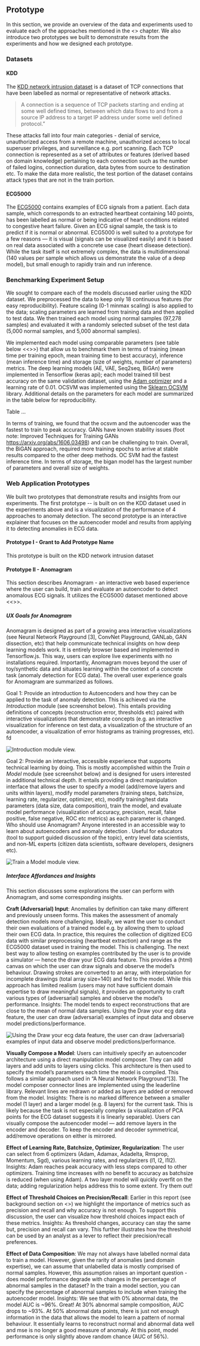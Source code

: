 ## Prototype

In this section, we provide an overview of the data and experiments used to evaluate each of the approaches mentioned in the <<technical>> chapter. We also introduce two prototypes we built to demonstrate results from the experiments and how we designed each prototype.  


### Datasets

#### KDD

The  [KDD network intrusion dataset](http://kdd.ics.uci.edu/databases/kddcup99/kddcup99.html) is a dataset of TCP connections that have been labelled as normal or representative of network attacks. 

> A connection is a sequence of TCP packets starting and ending at some well defined times, between which data flows to and from a source IP address to a target IP address under some well defined protocol.”

These attacks fall into four main categories - denial of service, unauthorized access from a remote machine, unauthorized access to local superuser privileges, and surveillance e.g. port scanning.  Each TCP connection is represented as a set of attributes or features (derived based on domain knowledge) pertaining to each connection such as the number  of failed logins, connection duration, data bytes from source to destination etc. To make the data more realistic, the test portion of the dataset contains attack types that are not in the train portion. 


#### ECG5000
The  [ECG5000](http://www.timeseriesclassification.com/description.php?Dataset=ECG5000) contains examples of ECG signals from a patient. Each data sample, which corresponds to an extracted heartbeat containing 140 points, has been labelled as normal or being indicative of heart conditions related to congestive heart failure. Given an ECG signal sample, the task is to predict if it is normal or abnormal. ECG5000 is well suited to a prototype for a few reasons — it is visual (signals can be visualized easily) and it is based on real data associated with a concrete use case (heart disease detection). While the task itself is not extremely complex, the data is multidimensional (140 values per sample which allows us demonstrate the value of a deep model), but small enough to rapidly train and run inference. 
 

### Benchmarking Experiment Setup 
We sought to compare each of the models discussed earlier using the KDD dataset. We preprocessed the data to keep only 18 continuous features (for easy reproducibility). Feature scaling (0-1 minmax scaling) is also applied to the data; scaling parameters are learned from training data and then applied to test data. We then trained each model using normal samples (97,278 samples) and evaluated it with a randomly selected subset of the test data (5,000 normal samples, and 5,000 abnormal samples). 

We implemented each model using comparable parameters (see table below <<>>) that allow us to benchmark them in terms of training (mean time per training epoch, mean training time to best accuracy), inference (mean inference time) and storage (size of weights, number of parameters) metrics. The deep learning models (AE, VAE, Seq2seq, BiGAn) were implemented in Tensorflow (keras api); each model trained till best accuracy on the same validation dataset, using the [Adam optimizer](https://keras.io/optimizers/) and a learning rate of  0.01.  OCSVM was implemented using the [Sklearn OCSVM](https://scikit-learn.org/stable/modules/generated/sklearn.svm.OneClassSVM.html) library.  Additional details on the parameters for each model are summarized in the table below for reproducibility.

Table ...


In terms of training, we found that the ocsvm and the autoencoder was the fastest to train to peak accuracy. GANs have known stability issues (foot note: Improved Techniques for Training GANs  https://arxiv.org/abs/1606.03498) and can be challenging to train. Overall, the BiGAN approach, required more training epochs to arrive at stable results compared to the other deep methods. OC SVM had the fastest inference time. In terms of storage, the bigan model has the largest number of parameters and overall size of weights.


###  Web Application Prototypes
We built two prototypes that demonstrate results and insights from our experiments. The first prototype -- is built on on the KDD dataset used in the experiments above and is a visualization of the performance of 4 approaches to anomaly detection. The second prototype is an interactive explainer that focuses on the autoencoder model and results from applying it to detecting anomalies in ECG data.

#### Prototype I - Grant to Add Prototype Name
This prototype is built on the KDD network intrusion dataset 



#### Prototype II - Anomagram

This section describes Anomagram - an interactive web based experience where the user can build, train and evaluate an autoencoder to detect anomalous ECG signals. It utilizes the ECG5000 dataset mentioned above <<>>.



##### UX Goals for Anomagram

Anomagram is designed as part of a growing area interactive visualizations (see Neural Network Playground [3], ConvNet Playground, GANLab, GAN dissection, etc) that help communicate technical insights on how deep learning models work. It is entirely browser based and  implemented in Tensorflow.js. This way, users can explore live experiments with no installations required. Importantly, Anomagram moves beyond the user of toy/synthetic data and situates learning within the context of a concrete task (anomaly detection for ECG data). The overall user experience goals for Anomagram are summarized as follows. 

Goal 1: Provide an introduction to Autoencoders and how they can be applied to the task of anomaly detection. This is achieved via the _Introduction_ module (see screenshot below). This entails providing definitions of concepts (reconstruction error, thresholds etc) paired with interactive visualizations that demonstrate concepts (e.g. an interactive visualization for inference on test data, a visualization of the structure of an autoencoder, a visualization of error histograms as training progresses, etc). fd

![_Introduction_ module view.](figures/anomagram-1.png)


Goal 2: Provide an interactive, accessible experience that supports technical learning by doing. This is mostly accomplished within the _Train a Model_ module (see screenshot below)  and is designed for users interested in additional technical depth. It entails providing a direct manipulation interface that allows the user to specify a model (add/remove layers and units within layers), modify model parameters (training steps, batchsize, learning rate, regularizer, optimizer, etc), modify training/test data parameters (data size, data composition), train the model, and evaluate model performance (visualization of accuracy, precision, recall, false positive, false negative, ROC etc metrics) as each parameter is changed. Who should use Anomagram? Anyone interested in an accessible way to learn about autoencoders and anomaly detection . Useful for educators (tool to support guided discussion of the topic), entry level data scientists, and non-ML experts (citizen data scientists, software developers, designers etc).

![_Train a Model_ module view.](figures/anomagram-2.png)

#####  Interface Affordances and Insights 
This section discusses some explorations the user can perform with Anomagram, and some corresponding insights. 

**Craft (Adversarial) Input**: Anomalies by definition can take many different and previously unseen forms. This makes the assessment of anomaly detection models more challenging. Ideally, we want the user to conduct their own evaluations of a trained model e.g. by allowing them to upload their own ECG data. In practice, this requires the collection of digitized ECG data with similar preprocessing (heartbeat extraction) and range as the ECG5000 dataset used in training the model. This is challenging. The next best way to allow testing on examples contributed by the user is to provide a simulator — hence the draw your ECG data feature. This provides a (html) canvas on which the user can draw signals and observe the model’s behaviour. Drawing strokes are converted to an array, with interpolation for incomplete drawings (total array size=140) and fed to the model. While this approach has limited realism (users may not have sufficient domain expertise to draw meaningful signals), it provides an opportunity to craft various types of (adversarial) samples and observe the model’s performance. 
Insights: The model tends to expect reconstructions that are close to the mean of normal data samples. Using the Draw your ecg data feature, the user can draw (adversarial) examples of input data and observe model predictions/performance.

![Using the Draw your ecg data feature, the user can draw (adversarial) examples of input data and observe model predictions/performance.](figures/anomagram-3.png)
 


**Visually Compose a Model**: Users can intuitively specify an autoencoder architecture using a direct manipulation model composer. They can add layers and add units to layers using clicks. This architecture is then used to specify the model’s parameters each time the model is compiled. This follows a similar approach used in “A Neural Network Playground”[3]. The model composer connector lines are implemented using the leaderline library. Relevant lines are redrawn or added as layers are added or removed from the model. Insights: There is no marked difference between a smaller model (1 layer) and a larger model (e.g. 8 layers) for the current task. This is likely because the task is not especially complex (a visualization of PCA points for the ECG dataset suggests it is linearly separable). Users can visually compose the autoencoder model — add remove layers in the encoder and decoder. To keep the encoder and decoder symmetrical, add/remove operations on either is mirrored. 


**Effect of Learning Rate, Batchsize, Optimizer, Regularization**: The user can select from 6 optimizers (Adam, Adamax, Adadelta, Rmsprop, Momentum, Sgd), various learning rates, and regularizers (l1, l2, l1l2). 
Insights: Adam reaches peak accuracy with less steps compared to other optimizers. Training time increases with no benefit to accuracy as batchsize is reduced (when using Adam). A two layer model will quickly overfit on the data; adding regularization helps address this to some extent. Try them out! 

**Effect of Threshold Choices on Precision/Recall**: Earlier in this report (see background section on <<Is Accuracy Enough>>) we highlight the importance of metrics such as precision and recall and why accuracy is not enough. To support this discussion, the user can visualize how threshold choices impact each of these metrics. 
Insights: As threshold changes, accuracy can stay the same but, precision and recall can vary. This further illustrates how the threshold can be used by an analyst as a lever to reflect their precision/recall preferences. 



**Effect of Data Composition**: We may not always have labelled normal data to train a model. However, given the rarity of anomalies (and domain expertise), we can assume that unlabelled data is mostly comprised of normal samples. However, this assumption raises an important question - does model performance degrade with changes in the percentage of abnormal samples in the dataset? In the train a model section, you can specify the percentage of abnormal samples to include when training the autoencoder model. 
Insights: We see that with 0% abnormal data, the model AUC is ~96%. Great! At 30% abnormal sample composition, AUC drops to ~93%. At 50% abnormal data points, there is just not enough information in the data that allows the model to learn a pattern of normal behaviour. It essentially learns to reconstruct normal and abnormal data well and mse is no longer a good measure of anomaly. At this point, model performance is only slightly above random chance (AUC of 56%).